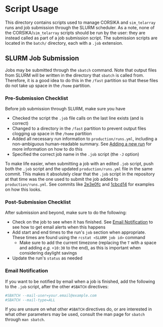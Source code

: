 # Script Usage

This directory contains scripts used to manage CORSIKA and `sim_telarray` runs and job submission through the SLURM scheduler. As a note, none of the CORSIKA/`sim_telarray` scripts should be run by the user: they are instead called as part of a job submission script. The submission scripts are located in the `batch/` directory, each with a `.job` extension.

## SLURM Job Submission

Jobs may be submitted through the `sbatch` command. Note that output files from SLURM will be written in the directory that `sbatch` is called from. Therefore, it is a good idea to do this in the `/fast` partition so that these files do not take up space in the `/home` partition.

### Pre-Submission Checklist

Before job submission through SLURM, make sure you have

* Checked the script the `.job` file calls on the last line exists (and is correct)
* Changed to a directory in the `/fast` partition to prevent output files clogging up space in the `/home` partition
* Added all necessary run information to `production/runs.yml`, including a non-ambiguous human-readable summary. See [Adding a new run](../production/README.md#adding-a-run-to-runsyml) for more information on how to do this
* Specified the correct job name in the `.job` script (the `-J` option)

To make life easier, when submitting a job with an edited `.job` script, push both the `.job` script and the updated `production/runs.yml` file in the same commit. This makes it absolutely clear that the `.job` script in the repository at that time was the one used to submit the job added to `production/runs.yml`. See commits like [2e3e0fc](https://github.com/UofA-HEAG/CTA-Simulation/commit/2e3e0fc1e8ca582e8139e8e92d0e8b947f9ac2ea) and [1cbcd14](https://github.com/UofA-HEAG/CTA-Simulation/commit/1cbcd1496e1cc5bd2dc25018a6d10c8e263bd142) for examples on how this looks.

### Post-Submission Checklist

After submission and beyond, make sure to do the following:

* Check on the job to see when it has finished. See [Email Notification](#email-notification) to see how to get email alerts when this happens
* Add start and end times to the run's `job` section when appropriate. These times are found using the `rcstat <SLURM job id>` command
  * Make sure to add the current timezone (replacing the `T` with a space and adding _e.g._ `+10:30` to the end), as this is important when considering daylight savings
* Update the run's `status` as needed

### Email Notification

If you want to be notified by email when a job is finished, add the following to the `.job` script, after the other `#SBATCH` directives:

```sh
#SBATCH --mail-user=your.email@example.com
#SBATCH --mail-type=ALL
```

If you are unsure on what other `#SBATCH` directives do, or are interested in what other parameters may be used, consult the man page for `sbatch` through `man sbatch`.
